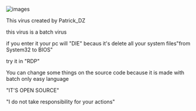 ![images](https://github.com/Patrick-DZ/Batch-Virus/assets/155803865/db22112e-f0df-4181-ac24-16c6a92e2d50)



This virus created by Patrick_DZ

this virus is a batch virus

if you enter it your pc will "DIE" becaus it's delete all your system files"from System32 to BIOS"

try it in "RDP"


You can change some things on the source code because it is made with batch only easy language

"IT'S OPEN SOURCE"


"I do not take responsibility for your actions"
